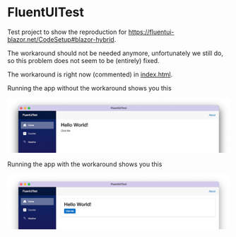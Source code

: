 # FluentUITest

Test project to show the reproduction for https://fluentui-blazor.net/CodeSetup#blazor-hybrid.

The workaround should not be needed anymore, unfortunately we still do, so this problem does not seem to be (entirely) fixed.

The workaround is right now (commented) in [index.html](wwwroot/index.html).

Running the app without the workaround shows you this

![Screenshot of the running project with the workaround](assets/without-workaround.png)


Running the app with the workaround shows you this

![Screenshot of the running project with the workaround](assets/with-workaround.png)
